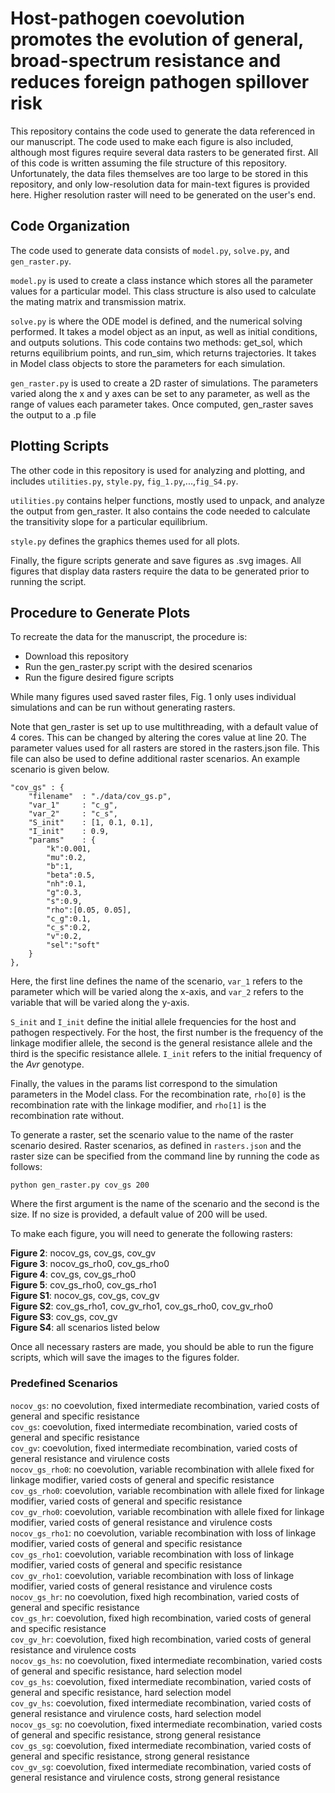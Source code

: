 # Host-pathogen coevolution promotes the evolution of general, broad-spectrum resistance and reduces foreign pathogen spillover risk

This repository contains the code used to generate the data referenced in our manuscript. The code used to make each figure is also included, although most figures require several data rasters to be generated first. All of this code is written assuming the file structure of this repository. Unfortunately, the data files themselves are too large to be stored in this repository, and only low-resolution data for main-text figures is provided here. Higher resolution raster will need to be generated on the user's end.

## Code Organization

The code used to generate data consists of `model.py`, `solve.py`, and `gen_raster.py`.

`model.py` is used to create a class instance which stores all the parameter values for a particular model.
This class structure is also used to calculate the mating matrix and transmission matrix.

`solve.py` is where the ODE model is defined, and the numerical solving performed. It takes a model object as an input, as well as initial conditions, and outputs solutions. This code contains two methods: get_sol, which returns equilibrium points, and run_sim, which returns trajectories. It takes in Model class objects to store the parameters for each simulation.

`gen_raster.py` is used to create a 2D raster of simulations. The parameters varied along the x and y axes can be set to any parameter, as well as the range of values each parameter takes. Once computed, gen_raster saves the output to a .p file

## Plotting Scripts

The other code in this repository is used for analyzing and plotting, and includes `utilities.py`, `style.py`, `fig_1.py`,...,`fig_S4.py`.

`utilities.py` contains helper functions, mostly used to unpack, and analyze the output from gen_raster. It also contains the code needed to calculate the transitivity slope for a particular equilibrium.

`style.py` defines the graphics themes used for all plots.

Finally, the figure scripts generate and save figures as .svg images. All figures that display data rasters require the data to be generated prior to running the script.

## Procedure to Generate Plots

To recreate the data for the manuscript, the procedure is:
* Download this repository
* Run the gen_raster.py script with the desired scenarios
* Run the figure desired figure scripts

While many figures used saved raster files, Fig. 1 only uses individual simulations and can be run without generating rasters. 

Note that gen_raster is set up to use multithreading, with a default value of 4 cores. This can be changed by altering the cores value at line 20. The parameter values used for all rasters are stored in the rasters.json file. This file can also be used to define additional raster scenarios. An example scenario is given below.

```
"cov_gs" : {
    "filename"  : "./data/cov_gs.p",
    "var_1"     : "c_g",
    "var_2"     : "c_s",
    "S_init"    : [1, 0.1, 0.1],
    "I_init"    : 0.9,
    "params"    : {
        "k":0.001,
		"mu":0.2,
		"b":1,
		"beta":0.5,
		"nh":0.1,
		"g":0.3,
		"s":0.9,
		"rho":[0.05, 0.05],
		"c_g":0.1,
		"c_s":0.2,
		"v":0.2,						
		"sel":"soft"
    }
},
```

Here, the first line defines the name of the scenario, `var_1` refers to the parameter which will be varied along the x-axis, and `var_2` refers to the variable that will be varied along the y-axis.

`S_init` and `I_init` define the initial allele frequencies for the host and pathogen respectively. For the host, the first number is the frequency of the linkage modifier allele, the second is the general resistance allele and the third is the specific resistance allele. `I_init` refers to the initial frequency of the *Avr* genotype.

Finally, the values in the params list correspond to the simulation parameters in the Model class. For the recombination rate, `rho[0]` is the recombination rate with the linkage modifier, and `rho[1]` is the recombination rate without.

To generate a raster, set the scenario value to the name of the raster scenario desired. Raster scenarios, as defined in `rasters.json` and the raster size can be specified from the command line by running the code as follows:

```
python gen_raster.py cov_gs 200
```

Where the first argument is the name of the scenario and the second is the size. If no size is provided, a default value of 200 will be used.

To make each figure, you will need to generate the following rasters:

**Figure 2**: nocov_gs, cov_gs, cov_gv\
**Figure 3**: nocov_gs_rho0, cov_gs_rho0\
**Figure 4**: cov_gs, cov_gs_rho0\
**Figure 5**: cov_gs_rho0, cov_gs_rho1\
**Figure S1**: nocov_gs, cov_gs, cov_gv\
**Figure S2**: cov_gs_rho1, cov_gv_rho1, cov_gs_rho0, cov_gv_rho0\
**Figure S3**: cov_gs, cov_gv\
**Figure S4**: all scenarios listed below

Once all necessary rasters are made, you should be able to run the figure scripts, which will save the images to the figures folder.

### Predefined Scenarios
`nocov_gs`: no coevolution, fixed intermediate recombination, varied costs of general and specific resistance\
`cov_gs`: coevolution, fixed intermediate recombination, varied costs of general and specific resistance\
`cov_gv`: coevolution, fixed intermediate recombination, varied costs of general resistance and virulence costs\
`nocov_gs_rho0`: no coevolution, variable recombination with allele fixed for linkage modifier, varied costs of general and specific resistance\
`cov_gs_rho0`: coevolution, variable recombination with allele fixed for linkage modifier, varied costs of general and specific resistance\
`cov_gv_rho0`: coevolution, variable recombination with allele fixed for linkage modifier, varied costs of general resistance and virulence costs\
`nocov_gs_rho1`: no coevolution, variable recombination with loss of linkage modifier, varied costs of general and specific resistance\
`cov_gs_rho1`: coevolution, variable recombination with loss of linkage modifier, varied costs of general and specific resistance\
`cov_gv_rho1`: coevolution, variable recombination with loss of linkage modifier, varied costs of general resistance and virulence costs\
`nocov_gs_hr`: no coevolution, fixed high recombination, varied costs of general and specific resistance\
`cov_gs_hr`: coevolution, fixed high recombination, varied costs of general and specific resistance\
`cov_gv_hr`: coevolution, fixed high recombination, varied costs of general resistance and virulence costs\
`nocov_gs_hs`: no coevolution, fixed intermediate recombination, varied costs of general and specific resistance, hard selection model\
`cov_gs_hs`: coevolution, fixed intermediate recombination, varied costs of general and specific resistance, hard selection model\
`cov_gv_hs`: coevolution, fixed intermediate recombination, varied costs of general resistance and virulence costs, hard selection model\
`nocov_gs_sg`: no coevolution, fixed intermediate recombination, varied costs of general and specific resistance, strong general resistance\
`cov_gs_sg`: coevolution, fixed intermediate recombination, varied costs of general and specific resistance, strong general resistance\
`cov_gv_sg`: coevolution, fixed intermediate recombination, varied costs of general resistance and virulence costs, strong general resistance
